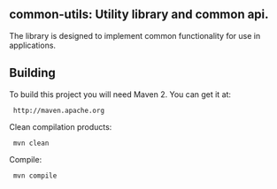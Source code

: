 
common-utils: Utility library and common api.
----------------------------------------------------
 
The library is designed to implement common functionality for use in applications.

     
Building
--------
 
 To build this project you will need Maven 2. You can get it at:
 
     http://maven.apache.org

 Clean compilation products:
 
     mvn clean
     
 Compile:
 
     mvn compile


 